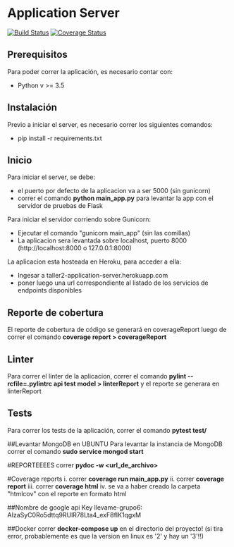 # Application Server
[![Build Status](https://travis-ci.org/Nico-S91/taller2ApplicationServer.svg?branch=master)](https://travis-ci.org/Nico-S91/taller2ApplicationServer)
<a href='https://coveralls.io/github/Nico-S91/taller2ApplicationServer?branch=master'><img src='https://coveralls.io/repos/github/Nico-S91/taller2ApplicationServer/badge.svg?branch=master' alt='Coverage Status' /></a>

## Prerequisitos
Para poder correr la aplicación, es necesario contar con:
* Python v >= 3.5

## Instalación
Previo a iniciar el server, es necesario correr los siguientes comandos:
* pip install -r requirements.txt

## Inicio
Para iniciar el server, se debe:
* el puerto por defecto de la aplicacion va a ser 5000 (sin gunicorn)
* correr el comando **python main_app.py** para levantar la app con el servidor de pruebas de Flask

Para iniciar el servidor corriendo sobre Gunicorn:
* Ejecutar el comando "gunicorn main_app" (sin las comillas)
* La aplicacion sera levantada sobre localhost, puerto 8000 (http://localhost:8000 o 127.0.0.1:8000)

La aplicacion esta hosteada en Heroku, para acceder a ella:
* Ingesar a taller2-application-server.herokuapp.com
* poner luego una url correspondiente al listado de los servicios de endpoints disponibles

## Reporte de cobertura
El reporte de cobertura de código se generará en coverageReport luego de correr el comando **coverage report > coverageReport**

## Linter
Para correr el linter de la aplicacion, correr el comando **pylint --rcfile=.pylintrc api test model > linterReport** y el reporte se generara en linterReport

## Tests
Para correr los tests de la aplicación, correr el comando **pytest test/**

##Levantar MongoDB en UBUNTU
Para levantar la instancia de MongoDB correr el comando **sudo service mongod start**

#REPORTEEEES
correr **pydoc -w <url_de_archivo>**

#Coverage reports
i. correr **coverage run main_app.py**
ii. correr **coverage report**
iii. correr **coverage html**
iv. se va a haber creado la carpeta "htmlcov" con el reporte en formato html

##Nombre de google api Key
llevame-grupo6: AIzaSyC0Ro5dttq9RUlR78Lta4_exF8fIK1qgxM

##Docker
correr **docker-compose up** en el directorio del proyecto! (si tira error, probablemente es que la version en linux es '2' y hay un '3'!!)